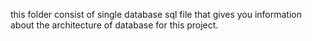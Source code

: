 this folder consist of single database sql file that gives you information about the architecture of database for this project.
